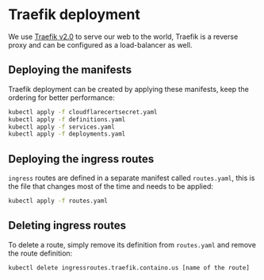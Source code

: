 # Traefik deployment

We use [Traefik v2.0](https://docs.traefik.io/) to serve our web to the world,
Traefik is a reverse proxy and can be configured as a load-balancer as well.

## Deploying the manifests

Traefik deployment can be created by applying these manifests, keep the
ordering for better performance:

```bash
kubectl apply -f cloudflarecertsecret.yaml
kubectl apply -f definitions.yaml
kubectl apply -f services.yaml
kubectl apply -f deployments.yaml
```

## Deploying the ingress routes

`ingress` routes are defined in a separate manifest called `routes.yaml`, this
is the file that changes most of the time and needs to be applied:

```bash
kubectl apply -f routes.yaml
```

## Deleting ingress routes

To delete a route, simply remove its definition from `routes.yaml` and remove
the route definition:

```bash
kubectl delete ingressroutes.traefik.containo.us [name of the route]
```
